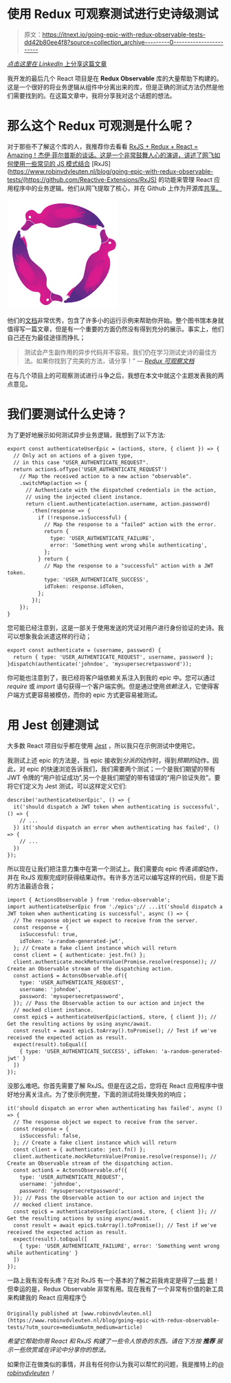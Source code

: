 # 使用 Redux 可观察测试进行史诗级测试

> 原文：<https://itnext.io/going-epic-with-redux-observable-tests-dd42b80ee4f8?source=collection_archive---------0----------------------->

[*点击这里在 LinkedIn* 上分享这篇文章](https://www.linkedin.com/cws/share?url=https%3A%2F%2Fitnext.io%2Fgoing-epic-with-redux-observable-tests-dd42b80ee4f8)

我开发的最后几个 React 项目是在 **Redux Observable** 库的大量帮助下构建的。这是一个很好的将业务逻辑从组件中分离出来的库，但是正确的测试方法仍然是他们需要找到的。在这篇文章中，我将分享我对这个话题的想法。

# 那么这个 Redux 可观测是什么呢？

对于那些不了解这个库的人，我推荐你去看看 [RxJS + Redux + React = Amazing！杰伊·菲尔普斯的谈话。这是一个非常鼓舞人心的演讲，讲述了网飞如何使用一些常见的 JS 模式结合](https://www.youtube.com/watch?v=AslncyG8whg) [RxJS](https://www.robinvdvleuten.nl/blog/going-epic-with-redux-observable-tests/(https://github.com/Reactive-Extensions/RxJS) 的功能来管理 React 应用程序中的业务逻辑。他们从网飞提取了核心，并在 Github 上作为开源库[共享。](https://github.com/redux-observable/redux-observable/)

![](img/c69df2bb168993c1078ec29e48d1fed1.png)

他们的[文档](https://redux-observable.js.org/)非常优秀，包含了许多小的运行示例来帮助你开始。整个图书馆本身就值得写一篇文章，但是有一个重要的方面仍然没有得到充分的展示。事实上，他们自己还在为最佳途径而挣扎；

> 测试会产生副作用的异步代码并不容易。我们仍在学习测试史诗的最佳方法。如果你找到了完美的方法，请分享！”
> — [*Redux 可观察文档*](https://redux-observable.js.org/docs/recipes/WritingTests.html)

在与几个项目上的可观察测试进行斗争之后，我想在本文中就这个主题发表我的两点意见。

# 我们要测试什么史诗？

为了更好地展示如何测试异步业务逻辑，我想到了以下方法:

```
export const authenticateUserEpic = (action$, store, { client }) => {
  // Only act on actions of a given type,
  // in this case "USER_AUTHENTICATE_REQUEST".
  return action$.ofType('USER_AUTHENTICATE_REQUEST')
    // Map the received action to a new action "observable".
    .switchMap(action => {
      // Authenticate with the dispatched credentials in the action,
      // using the injected client instance.
      return client.authenticate(action.username, action.password)
        .then(response => {
          if (!response.isSuccessful) {
            // Map the response to a "failed" action with the error.
            return {
              type: 'USER_AUTHENTICATE_FAILURE',
              error: 'Something went wrong while authenticating',
            };
          } return {
            // Map the response to a "successful" action with a JWT token.
            type: 'USER_AUTHENTICATE_SUCCESS',
            idToken: response.idToken,
          };
        });
    });
}
```

您可能已经注意到，这是一部关于使用发送的凭证对用户进行身份验证的史诗。我可以想象我会派遣这样的行动；

```
export const authenticate = (username, password) {
  return { type: 'USER_AUTHENTICATE_REQUEST', username, password };
}dispatch(authenticate('johndoe', 'mysupersecretpassword'));
```

你可能也注意到了，我已经将客户端依赖关系注入到我的 epic 中。您可以通过 *require* 或 *import* 语句获得一个客户端实例。但是通过使用*依赖注入*，它使得客户端方式更容易被模仿，而你的 epic 方式更容易被测试。

# 用 Jest 创建测试

大多数 React 项目似乎都在使用 [Jest](https://facebook.github.io/jest/) ，所以我只在示例测试中使用它。

我测试上述 epic 的方法是，当 epic 接收到*分派的*动作时，得到*预期的*动作。因此，对 epic 的快速浏览告诉我们，我们需要两个测试；一个是我们期望的带有 JWT 令牌的“用户验证成功”,另一个是我们期望的带有错误的“用户验证失败”。要将它们定义为 Jest 测试，可以这样定义它们:

```
describe('authenticateUserEpic', () => {
  it('should dispatch a JWT token when authenticating is successful', () => {
    // ...
  }) it('should dispatch an error when authenticating has failed', () => {
    // ...
  })
});
```

所以现在让我们把注意力集中在第一个测试上。我们需要向 epic 传递*调度*动作，并在 RxJS 观察完成时获得结果动作。有许多方法可以编写这样的代码，但是下面的方法最适合我；

```
import { ActionsObservable } from 'redux-observable';
import authenticateUserEpic from './epics';// ...it('should dispatch a JWT token when authenticating is successful', async () => {
  // The response object we expect to receive from the server.
  const response = {
    isSuccessful: true,
    idToken: 'a-random-generated-jwt',
  }; // Create a fake client instance which will return
  const client = { authenticate: jest.fn() };
  client.authenticate.mockReturnValue(Promise.resolve(response)); // Create an Observable stream of the dispatching action.
  const action$ = ActonsObservable.of({
    type: 'USER_AUTHENTICATE_REQUEST',
    username: 'johndoe',
    password: 'mysupersecretpassword',
  }); // Pass the Observable action to our action and inject the
  // mocked client instance.
  const epic$ = authenticateUserEpic(action$, store, { client }); // Get the resulting actions by using async/await.
  const result = await epic$.toArray().toPromise(); // Test if we've received the expected action as result.
  expect(result).toEqual([
    { type: 'USER_AUTHENTICATE_SUCCESS', idToken: 'a-random-generated-jwt' }
  ])
});
```

没那么难吧。你首先需要了解 RxJS。但是在这之后，您将在 React 应用程序中很好地分离关注点。为了使示例完整，下面的测试将处理失败的响应；

```
it('should dispatch an error when authenticating has failed', async () => {
  // The response object we expect to receive from the server.
  const response = {
    isSuccessful: false,
  }; // Create a fake client instance which will return
  const client = { authenticate: jest.fn() };
  client.authenticate.mockReturnValue(Promise.resolve(response)); // Create an Observable stream of the dispatching action.
  const action$ = ActonsObservable.of({
    type: 'USER_AUTHENTICATE_REQUEST',
    username: 'johndoe',
    password: 'mysupersecretpassword',
  }); // Pass the Observable action to our action and inject the
  // mocked client instance.
  const epic$ = authenticateUserEpic(action$, store, { client }); // Get the resulting actions by using async/await.
  const result = await epic$.toArray().toPromise(); // Test if we've received the expected action as result.
  expect(result).toEqual([
    { type: 'USER_AUTHENTICATE_FAILURE', error: 'Something went wrong while authenticating' }
  ])
});
```

一路上我有没有头疼？在对 RxJS 有一个基本的了解之前我肯定是得了[一些](https://stackoverflow.com/questions/42276419/invoking-epics-from-within-other-epics) [题](https://stackoverflow.com/questions/47037119/testing-observable-epic-which-invokes-other-epic)！但幸运的是，Redux Observable 非常有用。现在我有了一个非常有价值的新工具来构建我的 React 应用程序👌

```
Originally published at [www.robinvdvleuten.nl](https://www.robinvdvleuten.nl/blog/going-epic-with-redux-observable-tests/?utm_source=medium&utm_medium=article)
```

*希望它帮助你用 React 和 RxJS 构建了一些令人惊奇的东西。请在下方按* ***推荐*** *展示一些欣赏或在评论中分享你的想法。*

如果你正在做类似的事情，并且有任何你认为我可以帮忙的问题，我是推特上的[*@ robinvdvleuten*](https://twitter.com/robinvdvleuten)*！*